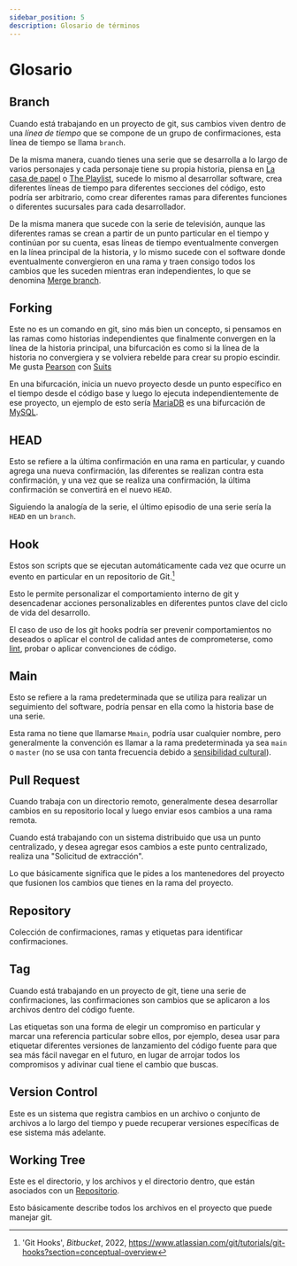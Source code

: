 ```yaml
---
sidebar_position: 5
description: Glosario de términos
---
```


# Glosario

## Branch

Cuando está trabajando en un proyecto de git, sus cambios viven dentro de una _línea de tiempo_ que se compone de un grupo de confirmaciones, esta línea de tiempo se llama `branch`.

De la misma manera, cuando tienes una serie que se desarrolla a lo largo de varios personajes y cada personaje tiene su propia historia, piensa en [La casa de papel](https://en.wikipedia.org/wiki/Money_Heist) o [The Playlist](https://www.imdb.com/title/tt11564258/), sucede lo mismo al desarrollar software, crea diferentes líneas de tiempo para diferentes secciones del código, esto podría ser arbitrario, como crear diferentes ramas para diferentes funciones o diferentes sucursales para cada desarrollador.

De la misma manera que sucede con la serie de televisión, aunque las diferentes ramas se crean a partir de un punto particular en el tiempo y continúan por su cuenta, esas líneas de tiempo eventualmente convergen en la línea principal de la historia, y lo mismo sucede con el software donde eventualmente convergieron en una rama y traen consigo todos los cambios que les suceden mientras eran independientes, lo que se denomina [Merge branch](https://git-scm.com/book/en/v2/Git-Branching-Basic-Branching-and-Merging).

## Forking

Este no es un comando en git, sino más bien un concepto, si pensamos en las ramas como historias independientes que finalmente convergen en la línea de la historia principal, una bifurcación es como si la línea de la historia no convergiera y se volviera rebelde para crear su propio escindir. Me gusta [Pearson](https://www.imdb.com/title/tt8115460/) con [Suits](https://www.imdb.com/title/tt1632701/)

En una bifurcación, inicia un nuevo proyecto desde un punto específico en el tiempo desde el código base y luego lo ejecuta independientemente de ese proyecto, un ejemplo de esto sería [MariaDB](https://mariadb.org) es una bifurcación de [MySQL](https://www.mysql.com/).

## HEAD

Esto se refiere a la última confirmación en una rama en particular, y cuando agrega una nueva confirmación, las diferentes se realizan contra esta confirmación, y una vez que se realiza una confirmación, la última confirmación se convertirá en el nuevo `HEAD`.

Siguiendo la analogía de la serie, el último episodio de una serie sería la `HEAD` en un `branch`.

## Hook

Estos son scripts que se ejecutan automáticamente cada vez que ocurre un evento en particular en un repositorio de Git.[^1]

Esto le permite personalizar el comportamiento interno de git y desencadenar acciones personalizables en diferentes puntos clave del ciclo de vida del desarrollo.

El caso de uso de los git hooks podría ser prevenir comportamientos no deseados o aplicar el control de calidad antes de comprometerse, como [lint](https://en.wikipedia.org/wiki/Lint_%28software%29), probar o aplicar convenciones de código.

## Main

Esto se refiere a la rama predeterminada que se utiliza para realizar un seguimiento del software, podría pensar en ella como la historia base de una serie.

Esta rama no tiene que llamarse `Mmain`, podría usar cualquier nombre, pero generalmente la convención es llamar a la rama predeterminada ya sea `main` o `master` (no se usa con tanta frecuencia debido a [sensibilidad cultural](https://www.theserverside.com/feature/Why-GitHub-renamed-its-master-branch-to-main)).

## Pull Request

Cuando trabaja con un directorio remoto, generalmente desea desarrollar cambios en su repositorio local y luego enviar esos cambios a una rama remota.

Cuando está trabajando con un sistema distribuido que usa un punto centralizado, y desea agregar esos cambios a este punto centralizado, realiza una "Solicitud de extracción".

Lo que básicamente significa que le pides a los mantenedores del proyecto que fusionen los cambios que tienes en la rama del proyecto.

## Repository

Colección de confirmaciones, ramas y etiquetas para identificar confirmaciones.

## Tag

Cuando está trabajando en un proyecto de git, tiene una serie de confirmaciones, las confirmaciones son cambios que se aplicaron a los archivos dentro del código fuente.

Las etiquetas son una forma de elegir un compromiso en particular y marcar una referencia particular sobre ellos, por ejemplo, desea usar para etiquetar diferentes versiones de lanzamiento del código fuente para que sea más fácil navegar en el futuro, en lugar de arrojar todos los compromisos y adivinar cual tiene el cambio que buscas.

## Version Control

Este es un sistema que registra cambios en un archivo o conjunto de archivos a lo largo del tiempo y puede recuperar versiones específicas de ese sistema más adelante.

## Working Tree

Este es el directorio, y los archivos y el directorio dentro, que están asociados con un [Repositorio](#repository).

Esto básicamente describe todos los archivos en el proyecto que puede manejar git.

[^1]: 'Git Hooks', _Bitbucket_, 2022, https://www.atlassian.com/git/tutorials/git-hooks?section=conceptual-overview
